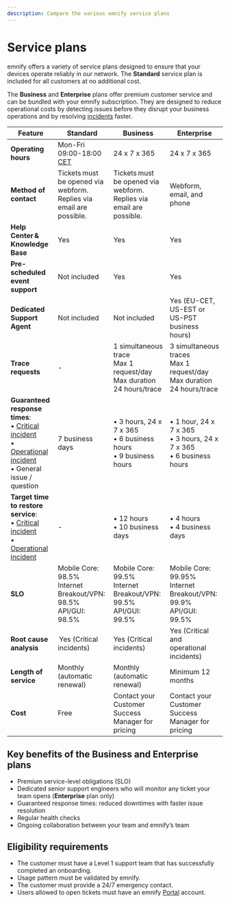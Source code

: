 ```yaml
---
description: Compare the various emnify service plans
---
```


# Service plans

emnify offers a variety of service plans designed to ensure that your devices operate reliably in our network.
The **Standard** service plan is included for all customers at no additional cost.

The **Business** and **Enterprise** plans offer premium customer service and can be bundled with your emnify subscription.
They are designed to reduce operational costs by detecting issues before they disrupt your business operations and by resolving [incidents](incident-management) faster.

| Feature | Standard | Business | Enterprise |
| ------- | -------- | -------- | ---------- |
| **Operating hours** | Mon-Fri 09:00-18:00 [CET](https://www.timeanddate.com/time/zones/cet) | 24 x 7 x 365 | 24 x 7 x 365 | 
| **Method of contact** | Tickets must be opened via webform.<br />Replies via email are possible. | Tickets must be opened via webform.<br />Replies via email are possible. | Webform, email, and phone |
| **Help Center & Knowledge Base** | Yes | Yes | Yes |
| **Pre-scheduled event support** | Not included | Yes | Yes |
| **Dedicated Support Agent** | Not included | Not included | Yes (EU-CET, US-EST or US-PST business hours) |
| **Trace requests** | - | 1 simultaneous trace<br />Max 1 request/day<br />Max duration 24 hours/trace | 3 simultaneous traces<br />Max 1 request/day<br />Max duration 24 hours/trace | 
| **Guaranteed response times**:<br />• [Critical incident](incident-management#critical-incidents)<br />• [Operational incident](incident-management#operational-incidents)<br />• General issue / question | 7 business days | • 3 hours, 24 x 7 x 365<br />• 6 business hours<br />• 9 business hours | • 1 hour, 24 x 7 x 365<br />• 3 hours, 24 x 7 x 365<br />• 6 business hours  |
| **Target time to restore service**: <br />• [Critical incident](incident-management#critical-incidents)<br />• [Operational incident](incident-management#operational-incidents) | - | • 12 hours<br />• 10 business days | • 4 hours<br />• 4 business days |
| **SLO** | Mobile Core: 98.5%<br />Internet Breakout/VPN: 98.5%<br />API/GUI: 98.5% | Mobile Core: 99.5%<br />Internet Breakout/VPN: 99.5%<br />API/GUI: 99.5% | Mobile Core: 99.95%<br />Internet Breakout/VPN: 99.9%<br />API/GUI: 99.5% |
| **Root cause analysis** | Yes (Critical incidents) | Yes (Critical incidents) | Yes (Critical and operational incidents) |
| **Length of service** | Monthly (automatic renewal) | Monthly (automatic renewal) | Minimum 12 months |
| **Cost** | Free | Contact your Customer Success Manager for pricing | Contact your Customer Success Manager for pricing |

## Key benefits of the Business and Enterprise plans

- Premium service-level obligations (SLO)
- Dedicated senior support engineers who will monitor any ticket your team opens (**Enterprise** plan only)
- Guaranteed response times: reduced downtimes with faster issue resolution
- Regular health checks
- Ongoing collaboration between your team and emnify’s team

## Eligibility requirements

- The customer must have a Level 1 support team that has successfully completed an onboarding.
- Usage pattern must be validated by emnify.
- The customer must provide a 24/7 emergency contact.
- Users allowed to open tickets must have an emnify [Portal](https://portal.emnify.com/) account.
